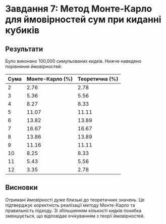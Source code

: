 # Завдання 7: Метод Монте-Карло для ймовірностей сум при киданні кубиків

## Результати

Було виконано 100,000 симульованих кидків. Нижче наведено порівняння ймовірностей:

| Сума | Монте-Карло (%)  | Теоретична (%)  |
|------|------------------|----------------|
| 2    | 2.76             | 2.78           |
| 3    | 5.36             | 5.56           |
| 4    | 8.27             | 8.33           |
| 5    | 11.07            | 11.11          |
| 6    | 13.82            | 13.89          |
| 7    | 16.67            | 16.67          |
| 8    | 13.86            | 13.89          |
| 9    | 11.16            | 11.11          |
| 10   | 8.25             | 8.33           |
| 11   | 5.43             | 5.56           |
| 12   | 3.35             | 2.78           |

## Висновки

Отримані ймовірності дуже близькі до теоретичних значень. Це підтверджує коректність реалізації методу Монте-Карло та правильність підходу. Зі збільшенням кількості кидків похибка зменшується, що відповідає очікуванням з теорії ймовірностей.